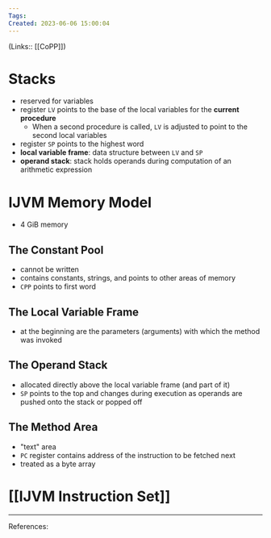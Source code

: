 ```yaml
---
Tags: 
Created: 2023-06-06 15:00:04
---
```

(Links:: [[CoPP]])
# Stacks
- reserved for variables
- register `LV` points to the base of the local variables for the **current procedure**
	- When a second procedure is called, `LV` is adjusted to point to the second local variables
- register `SP` points to the highest word
- **local variable frame**: data structure between `LV` and `SP`
- **operand stack**: stack holds operands during computation of an arithmetic expression
# IJVM Memory Model
- 4 GiB memory
## The Constant Pool
- cannot be written
- contains constants, strings, and points to other areas of memory
- `CPP` points to first word 
## The Local Variable Frame
- at the beginning are the parameters (arguments) with which the method was invoked
## The Operand Stack
- allocated directly above the local variable frame (and part of it)
- `SP` points to the top and changes during execution as operands are pushed onto the stack or popped off
## The Method Area
- "text" area
- `PC` register contains address of the instruction to be fetched next
- treated as a byte array
# [[IJVM Instruction Set]]


---
References: